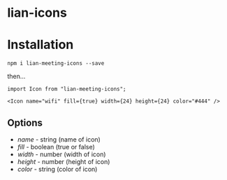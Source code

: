 # lian-icons

# Installation

`npm i lian-meeting-icons --save`

then...

```
import Icon from "lian-meeting-icons";

<Icon name="wifi" fill={true} width={24} height={24} color="#444" />
```

## Options

- _name_ - string (name of icon)
- _fill_ - boolean (true or false)
- _width_ - number (width of icon)
- _height_ - number (height of icon)
- _color_ - string (color of icon)
